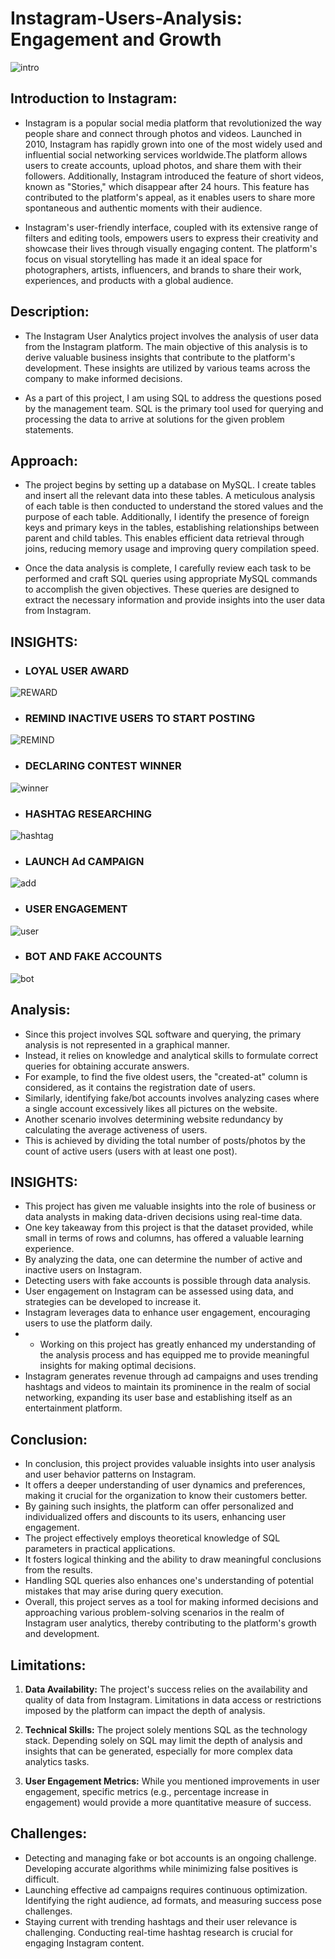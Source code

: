 # Instagram-Users-Analysis: Engagement and Growth


![intro](https://github.com/anishkatoch/Instagram-Users/assets/130006013/a77bcf8d-95e3-40bd-b307-13bb7f82705a)


## Introduction to Instagram:

-   Instagram is a popular social media platform that revolutionized the way people share and connect through photos and videos. Launched in 2010, Instagram has rapidly grown into one of the most widely used and influential social networking services worldwide.The platform allows users to create accounts, upload photos, and share them with their followers. Additionally, Instagram introduced the feature of short videos, known as "Stories," which disappear after 24 hours. This feature has contributed to the platform's appeal, as it enables users to share more spontaneous and authentic moments with their audience.



-   Instagram's user-friendly interface, coupled with its extensive range of filters and editing tools, empowers users to express their creativity and showcase their lives through visually engaging content. The platform's focus on visual storytelling has made it an ideal space for photographers, artists, influencers, and brands to share their work, experiences, and products with a global audience.




## Description:


-  The Instagram User Analytics project involves the analysis of user data from the Instagram platform. The main objective of this analysis is to derive valuable business insights that contribute to the platform's development. These insights are utilized by various teams across the company to make informed decisions.

-  As a part of this project, I am using SQL to address the questions posed by the management team. SQL is the primary tool used for querying and processing the data to arrive at solutions for the given problem statements.



## Approach:



-  The project begins by setting up a database on MySQL. I create tables and insert all the relevant data into these tables. A meticulous analysis of each table is then conducted to understand the stored values and the purpose of each table. Additionally, I identify the presence of foreign keys and primary keys in the tables, establishing relationships between parent and child tables. This enables efficient data retrieval through joins, reducing memory usage and improving query compilation speed.

-  Once the data analysis is complete, I carefully review each task to be performed and craft SQL queries using appropriate MySQL commands to accomplish the given objectives. These queries are designed to extract the necessary information and provide insights into the user data from Instagram.




## INSIGHTS:

-  ### LOYAL USER AWARD

![REWARD](https://github.com/anishkatoch/Instagram-Users/assets/130006013/fa320e2c-0959-49ca-9676-3b1cf156a175)


-  ### REMIND INACTIVE USERS TO START POSTING

![REMIND](https://github.com/anishkatoch/Instagram-Users/assets/130006013/27dff75d-6854-4db3-b5a1-d24105dc6fe7)

-  ### DECLARING CONTEST WINNER

![winner](https://github.com/anishkatoch/Instagram-Users/assets/130006013/776aab06-3655-4a9b-be60-21284e2d73a5)

-  ### HASHTAG RESEARCHING

![hashtag](https://github.com/anishkatoch/Instagram-Users/assets/130006013/dbbf7b93-4e34-4ddf-af87-497f95e4341a)

-  ### LAUNCH Ad CAMPAIGN

![add](https://github.com/anishkatoch/Instagram-Users/assets/130006013/e188421d-4dd3-4bbc-a413-508320f994ac)


-  ### USER ENGAGEMENT

![user](https://github.com/anishkatoch/Instagram-Users/assets/130006013/78b6eb8e-760e-4c32-8de8-fc9b96cda755)


-  ### BOT AND FAKE ACCOUNTS

![bot](https://github.com/anishkatoch/Instagram-Users/assets/130006013/0c15a998-ff57-4d89-980e-0ae6147828bd)


## Analysis:

-  Since this project involves SQL software and querying, the primary analysis is not represented in a graphical manner. 
-  Instead, it relies on knowledge and analytical skills to formulate correct queries for obtaining accurate answers. 
-  For example, to find the five oldest users, the "created-at" column is considered, as it contains the registration date of users. 
-  Similarly, identifying fake/bot accounts involves analyzing cases where a single account excessively likes all pictures on the website.
-  Another scenario involves determining website redundancy by calculating the average activeness of users. 
-  This is achieved by dividing the total number of posts/photos by the count of active users (users with at least one post).


## INSIGHTS:

- This project has given me valuable insights into the role of business or data analysts in making data-driven decisions using real-time data.
- One key takeaway from this project is that the dataset provided, while small in terms of rows and columns, has offered a valuable learning experience.
- By analyzing the data, one can determine the number of active and inactive users on Instagram.
- Detecting users with fake accounts is possible through data analysis.
- User engagement on Instagram can be assessed using data, and strategies can be developed to increase it.
- Instagram leverages data to enhance user engagement, encouraging users to use the platform daily.
- - Working on this project has greatly enhanced my understanding of the analysis process and has equipped me to provide meaningful insights for making optimal decisions.
- Instagram generates revenue through ad campaigns and uses trending hashtags and videos to maintain its prominence in the realm of social networking, expanding its user base and establishing itself as an entertainment platform.




## Conclusion:

-  In conclusion, this project provides valuable insights into user analysis and user behavior patterns on Instagram. 
-  It offers a deeper understanding of user dynamics and preferences, making it crucial for the organization to know their customers better.
-  By gaining such insights, the platform can offer personalized and individualized offers and discounts to its users, enhancing user engagement.
-  The project effectively employs theoretical knowledge of SQL parameters in practical applications. 
-  It fosters logical thinking and the ability to draw meaningful conclusions from the results.
-  Handling SQL queries also enhances one's understanding of potential mistakes that may arise during query execution.
-  Overall, this project serves as a tool for making informed decisions and approaching various problem-solving scenarios in the realm of Instagram user analytics, thereby contributing to the platform's growth and development.




## Limitations:



1. **Data Availability:** The project's success relies on the availability and quality of data from Instagram. Limitations in data access or restrictions imposed by the platform can impact the depth of analysis.


2. **Technical Skills:** The project solely mentions SQL as the technology stack. Depending solely on SQL may limit the depth of analysis and insights that can be generated, especially for more complex data analytics tasks.


3. **User Engagement Metrics:** While you mentioned improvements in user engagement, specific metrics (e.g., percentage increase in engagement) would provide a more quantitative measure of success.




## Challenges:


-  Detecting and managing fake or bot accounts is an ongoing challenge. Developing accurate algorithms while minimizing false positives is difficult.
-  Launching effective ad campaigns requires continuous optimization. Identifying the right audience, ad formats, and measuring success pose challenges.
-  Staying current with trending hashtags and their user relevance is challenging. Conducting real-time hashtag research is crucial for engaging Instagram content.
